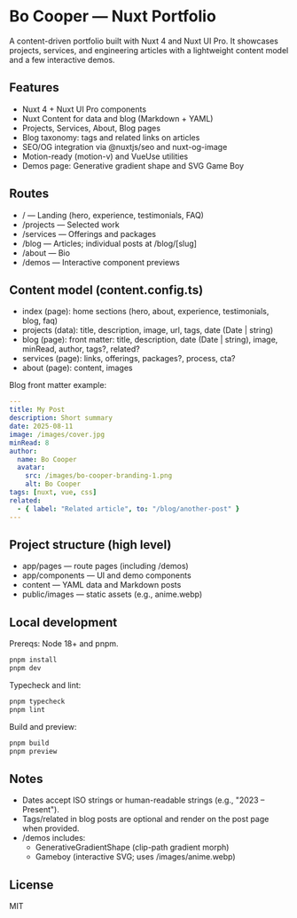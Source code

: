 # Bo Cooper — Nuxt Portfolio

A content-driven portfolio built with Nuxt 4 and Nuxt UI Pro. It showcases projects, services, and engineering articles with a lightweight content model and a few interactive demos.

## Features
- Nuxt 4 + Nuxt UI Pro components
- Nuxt Content for data and blog (Markdown + YAML)
- Projects, Services, About, Blog pages
- Blog taxonomy: tags and related links on articles
- SEO/OG integration via @nuxtjs/seo and nuxt-og-image
- Motion-ready (motion-v) and VueUse utilities
- Demos page: Generative gradient shape and SVG Game Boy

## Routes
- / — Landing (hero, experience, testimonials, FAQ)
- /projects — Selected work
- /services — Offerings and packages
- /blog — Articles; individual posts at /blog/[slug]
- /about — Bio
- /demos — Interactive component previews

## Content model (content.config.ts)
- index (page): home sections (hero, about, experience, testimonials, blog, faq)
- projects (data): title, description, image, url, tags, date (Date | string)
- blog (page): front matter: title, description, date (Date | string), image, minRead, author, tags?, related?
- services (page): links, offerings, packages?, process, cta?
- about (page): content, images

Blog front matter example:

```yaml
---
title: My Post
description: Short summary
date: 2025-08-11
image: /images/cover.jpg
minRead: 8
author:
  name: Bo Cooper
  avatar:
    src: /images/bo-cooper-branding-1.png
    alt: Bo Cooper
tags: [nuxt, vue, css]
related:
  - { label: "Related article", to: "/blog/another-post" }
---
```

## Project structure (high level)
- app/pages — route pages (including /demos)
- app/components — UI and demo components
- content — YAML data and Markdown posts
- public/images — static assets (e.g., anime.webp)

## Local development
Prereqs: Node 18+ and pnpm.

```powershell
pnpm install
pnpm dev
```

Typecheck and lint:

```powershell
pnpm typecheck
pnpm lint
```

Build and preview:

```powershell
pnpm build
pnpm preview
```

## Notes
- Dates accept ISO strings or human-readable strings (e.g., "2023 – Present").
- Tags/related in blog posts are optional and render on the post page when provided.
- /demos includes:
  - GenerativeGradientShape (clip-path gradient morph)
  - Gameboy (interactive SVG; uses /images/anime.webp)

## License
MIT
